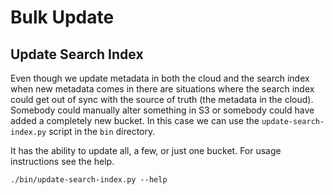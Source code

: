 Bulk Update
===========

Update Search Index
-------------------

Even though we update metadata in both the cloud and the search index when new metadata comes in
there are situations where the search index could get out of sync with the source of truth (the metadata in the cloud).
Somebody could manually alter something in S3 or somebody could have added a completely new bucket.  In this case
we can use the `update-search-index.py` script in the `bin` directory.

It has the ability to update all, a few, or just one bucket.  For usage instructions see the help.

```
./bin/update-search-index.py --help
```
